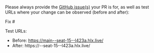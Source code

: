 Please always provide the [GitHub issue(s)](../issues) your PR is for, as well as test URLs where your change can be observed (before and after):

Fix #<gh-issue-id>

Test URLs:
- Before: https://main--seat-15--l423a.hlx.live/
- After: https://<branch>--seat-15--l423a.hlx.live/
